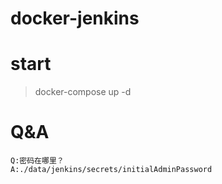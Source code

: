 # docker-jenkins
# start
> docker-compose up -d

# Q&A
```
Q:密码在哪里？
A:./data/jenkins/secrets/initialAdminPassword
```
